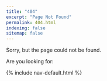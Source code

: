 ```yaml
---
title: "404" 
excerpt: "Page Not Found"
permalink: 404.html
indexing: false
sitemap: false
---
```


Sorry, but the page could not be found.

Are you looking for:

{% include nav-default.html %}
